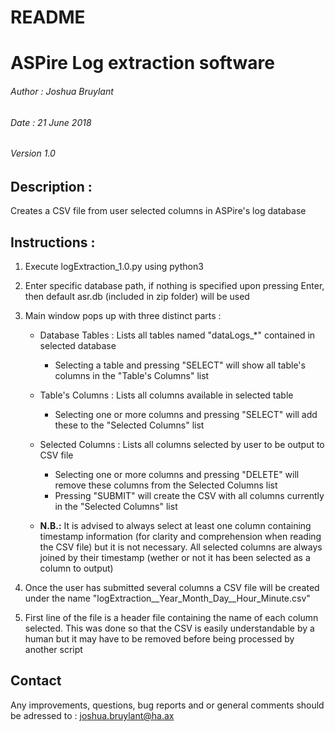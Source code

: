 # README


# ASPire Log extraction software
###### Author : Joshua Bruylant
###### Date : 21 June 2018
###### Version 1.0


## Description : 

Creates a CSV file from user selected columns in ASPire's log database


## Instructions : 

1. Execute logExtraction_1.0.py using python3

2. Enter specific database path, if nothing is specified upon pressing Enter, then default asr.db (included in zip folder) will be used

3. Main window pops up with three distinct parts :

   - Database Tables : Lists all tables named "dataLogs_*" contained in selected database  
      - Selecting a table and pressing "SELECT" will show all table's columns in the "Table's Columns" list
		
   - Table's Columns : Lists all columns available in selected table
      - Selecting one or more columns and pressing "SELECT" will add these to the "Selected Columns" list
		
   - Selected Columns : Lists all columns selected by user to be output to CSV file  
      - Selecting one or more columns and pressing "DELETE" will remove these columns from the Selected Columns list  
      - Pressing "SUBMIT" will create the CSV with all columns currently in the "Selected Columns" list  
        
   - **N.B.:** It is advised to always select at least one column containing timestamp information (for clarity and comprehension when reading the CSV file) but it is not necessary. All selected columns are always joined by their timestamp (wether or not it has been selected as a column to output)
		
4. Once the user has submitted several columns a CSV file will be created under the name "logExtraction__Year_Month_Day__Hour_Minute.csv"

5. First line of the file is a header file containing the name of each column selected. This was done so that the CSV is easily understandable by a human but it may have to be removed before being processed by another script

		
## Contact

Any improvements, questions, bug reports and or general comments should be adressed to : joshua.bruylant@ha.ax
